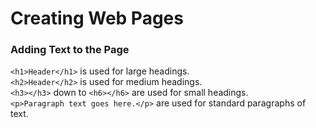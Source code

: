 # Creating Web Pages

### Adding Text to the Page

`<h1>Header</h1>` is used for large headings.  
`<h2>Header</h2>` is used for medium headings.  
`<h3></h3>` down to `<h6></h6>` are used for small headings.  
`<p>Paragraph text goes here.</p>` are used for standard paragraphs of text.  
